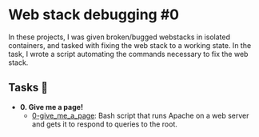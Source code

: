 # Web stack debugging #0

 In these projects, I was given broken/bugged webstacks in isolated containers,
and tasked with fixing the web stack to a working state. In the 
task, I wrote a script automating the commands necessary to fix the
web stack.

## Tasks :page_with_curl:

* **0. Give me a page!**
  * [0-give_me_a_page](./0-give_me_a_page): Bash script that runs Apache on a
  web server and gets it to respond to queries to the root.
